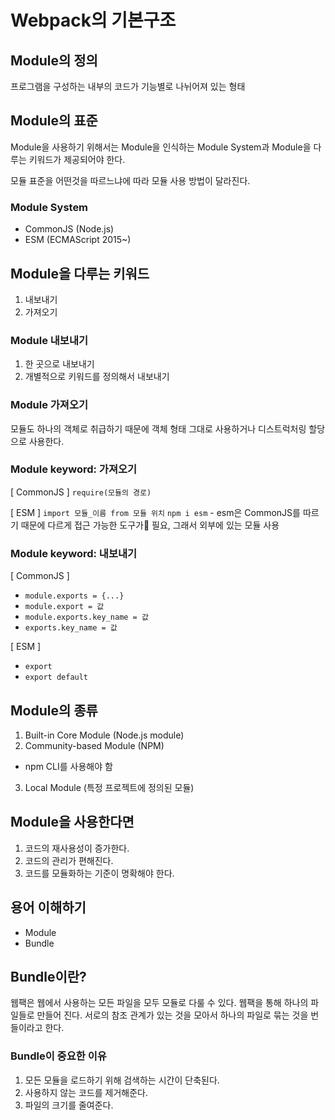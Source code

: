 # Webpack의 기본구조
## Module의 정의
프로그램을 구성하는 내부의 코드가 기능별로 나뉘어져 있는 형태

## Module의 표준
Module을 사용하기 위해서는 Module을 인식하는 Module System과 Module을 다루는 키워드가 제공되어야 한다.

모듈 표준을 어떤것을 따르느냐에 따라 모듈 사용 방법이 달라진다.

### Module System
- CommonJS (Node.js)
- ESM (ECMAScript 2015~)

## Module을 다루는 키워드
1. 내보내기
2. 가져오기

### Module 내보내기
1. 한 곳으로 내보내기
2. 개별적으로 키워드를 정의해서 내보내기

### Module 가져오기
모듈도 하나의 객체로 취급하기 때문에 객체 형태 그대로 사용하거나 디스트럭처링 할당으로 사용한다.

### Module keyword: 가져오기
[ CommonJS ]
`require(모듈의 경로)` 

[ ESM ]
`import 모듈_이름 from 모듈 위치`
`npm i esm` - esm은 CommonJS를 따르기 때문에 다르게 접근 가능한 도구가 필요, 그래서 외부에 있는 모듈 사용

### Module keyword: 내보내기
[ CommonJS ]
- `module.exports = {...}`
- `module.export = 값`
- `module.exports.key_name = 값`
- `exports.key_name = 값`

[ ESM ]
- `export`
- `export default`

## Module의 종류
1. Built-in Core Module (Node.js module)
2. Community-based Module (NPM)
- npm CLI를 사용해야 함 
3. Local Module (특정 프로젝트에 정의된 모듈)

## Module을 사용한다면
1. 코드의 재사용성이 증가한다.
2. 코드의 관리가 편해진다.
3. 코드를 모듈화하는 기준이 명확해야 한다.

## 용어 이해하기
- Module
- Bundle

## Bundle이란?
웹팩은 웹에서 사용하는 모든 파일을 모두 모듈로 다룰 수 있다. 웹팩을 통해 하나의 파일들로 만들어 진다.
서로의 참조 관계가 있는 것을 모아서 하나의 파일로 묶는 것을 번들이라고 한다.

### Bundle이 중요한 이유
1. 모든 모듈을 로드하기 위해 검색하는 시간이 단축된다.
2. 사용하지 않는 코드를 제거해준다.
3. 파일의 크기를 줄여준다.



